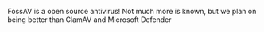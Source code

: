 FossAV is a open source antivirus! Not much more is known, but we plan on being better than ClamAV and Microsoft Defender
